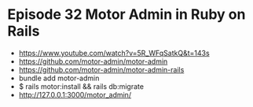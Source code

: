 # Episode 32 Motor Admin in Ruby on Rails

- https://www.youtube.com/watch?v=5R_WFqSatkQ&t=143s
- https://github.com/motor-admin/motor-admin
- https://github.com/motor-admin/motor-admin-rails
- bundle add motor-admin
- $ rails motor:install && rails db:migrate
- http://127.0.0.1:3000/motor_admin/
